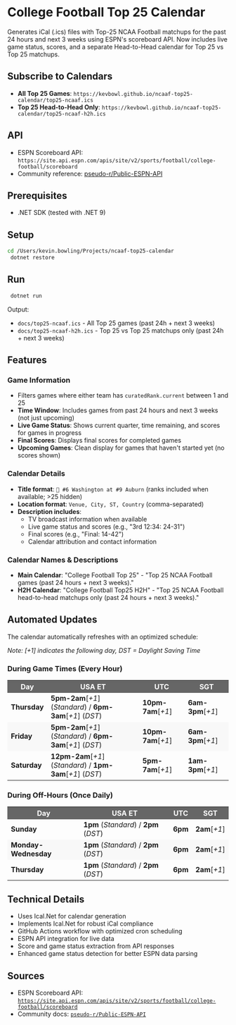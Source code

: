 # College Football Top 25 Calendar

Generates iCal (.ics) files with Top-25 NCAA Football matchups for the past 24 hours and next 3 weeks using ESPN's scoreboard API. Now includes live game status, scores, and a separate Head-to-Head calendar for Top 25 vs Top 25 matchups.

## Subscribe to Calendars

- **All Top 25 Games**: `https://kevbowl.github.io/ncaaf-top25-calendar/top25-ncaaf.ics`
- **Top 25 Head-to-Head Only**: `https://kevbowl.github.io/ncaaf-top25-calendar/top25-ncaaf-h2h.ics`

## API

- ESPN Scoreboard API: `https://site.api.espn.com/apis/site/v2/sports/football/college-football/scoreboard`
- Community reference: [pseudo-r/Public-ESPN-API](https://github.com/pseudo-r/Public-ESPN-API)

## Prerequisites

- .NET SDK (tested with .NET 9)

## Setup

```bash
cd /Users/kevin.bowling/Projects/ncaaf-top25-calendar
 dotnet restore
```

## Run

```bash
 dotnet run
```

Output: 
- `docs/top25-ncaaf.ics` - All Top 25 games (past 24h + next 3 weeks)
- `docs/top25-ncaaf-h2h.ics` - Top 25 vs Top 25 matchups only (past 24h + next 3 weeks)

## Features

### Game Information
- Filters games where either team has `curatedRank.current` between 1 and 25
- **Time Window**: Includes games from past 24 hours and next 3 weeks (not just upcoming)
- **Live Game Status**: Shows current quarter, time remaining, and scores for games in progress
- **Final Scores**: Displays final scores for completed games
- **Upcoming Games**: Clean display for games that haven't started yet (no scores shown)

### Calendar Details
- **Title format**: `🏈 #6 Washington at #9 Auburn` (ranks included when available; >25 hidden)
- **Location format**: `Venue, City, ST, Country` (comma-separated)
- **Description includes**:
  - TV broadcast information when available
  - Live game status and scores (e.g., "3rd 12:34: 24-31")
  - Final scores (e.g., "Final: 14-42")
  - Calendar attribution and contact information

### Calendar Names & Descriptions
- **Main Calendar**: "College Football Top 25" - "Top 25 NCAA Football games (past 24 hours + next 3 weeks)."
- **H2H Calendar**: "College Football Top25 H2H" - "Top 25 NCAA Football head-to-head matchups only (past 24 hours + next 3 weeks)."

## Automated Updates

The calendar automatically refreshes with an optimized schedule:

*Note: [+1] indicates the following day, DST = Daylight Saving Time*

### During Game Times (Every Hour)

<table>
<tr style="background-color: #666666; color: white;">
<th>Day</th>
<th>USA ET</th>
<th>UTC</th>
<th>SGT</th>
</tr>
<tr>
<td><strong>Thursday</strong></td>
<td><strong>5pm-2am</strong>[<em>+1</em>] (<em>Standard</em>) / <strong>6pm-3am</strong>[<em>+1</em>] (<em>DST</em>)</td>
<td><strong>10pm-7am</strong>[<em>+1</em>]</td>
<td><strong>6am-3pm</strong>[<em>+1</em>]</td>
</tr>
<tr style="background-color: #f8f8f8;">
<td><strong>Friday</strong></td>
<td><strong>5pm-2am</strong>[<em>+1</em>] (<em>Standard</em>) / <strong>6pm-3am</strong>[<em>+1</em>] (<em>DST</em>)</td>
<td><strong>10pm-7am</strong>[<em>+1</em>]</td>
<td><strong>6am-3pm</strong>[<em>+1</em>]</td>
</tr>
<tr>
<td><strong>Saturday</strong></td>
<td><strong>12pm-2am</strong>[<em>+1</em>] (<em>Standard</em>) / <strong>1pm-3am</strong>[<em>+1</em>] (<em>DST</em>)</td>
<td><strong>5pm-7am</strong>[<em>+1</em>]</td>
<td><strong>1am-3pm</strong>[<em>+1</em>]</td>
</tr>
</table>

### During Off-Hours (Once Daily)

<table>
<tr style="background-color: #666666; color: white;">
<th>Day</th>
<th>USA ET</th>
<th>UTC</th>
<th>SGT</th>
</tr>
<tr>
<td><strong>Sunday</strong></td>
<td><strong>1pm</strong> (<em>Standard</em>) / <strong>2pm</strong> (<em>DST</em>)</td>
<td><strong>6pm</strong></td>
<td><strong>2am</strong>[<em>+1</em>]</td>
</tr>
<tr style="background-color: #f8f8f8;">
<td><strong>Monday-Wednesday</strong></td>
<td><strong>1pm</strong> (<em>Standard</em>) / <strong>2pm</strong> (<em>DST</em>)</td>
<td><strong>6pm</strong></td>
<td><strong>2am</strong>[<em>+1</em>]</td>
</tr>
<tr>
<td><strong>Thursday</strong></td>
<td><strong>1pm</strong> (<em>Standard</em>) / <strong>2pm</strong> (<em>DST</em>)</td>
<td><strong>6pm</strong></td>
<td><strong>2am</strong>[<em>+1</em>]</td>
</tr>
</table>

## Technical Details

- Uses Ical.Net for calendar generation
- Implements Ical.Net for robust iCal compliance
- GitHub Actions workflow with optimized cron scheduling
- ESPN API integration for live data
- Score and game status extraction from API responses
- Enhanced game status detection for better ESPN data parsing

## Sources

- ESPN Scoreboard API: [`https://site.api.espn.com/apis/site/v2/sports/football/college-football/scoreboard`](https://site.api.espn.com/apis/site/v2/sports/football/college-football/scoreboard)
- Community docs: [`pseudo-r/Public-ESPN-API`](https://github.com/pseudo-r/Public-ESPN-API)
